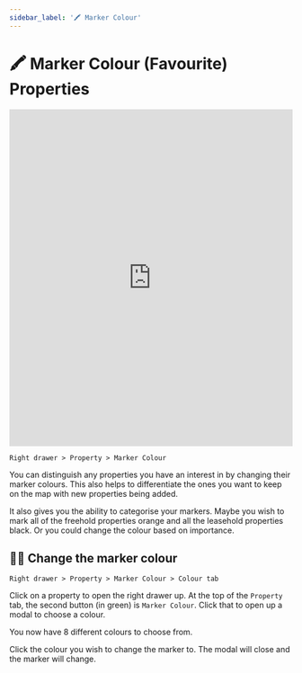 ```yaml
---
sidebar_label: '🖍️ Marker Colour'
---
```


# 🖍️ Marker Colour (Favourite) Properties

<iframe width="100%" height="600px" src="https://www.youtube.com/embed/PyVTzhcj2T8" title="YouTube video player" frameborder="0" allow="accelerometer; autoplay; clipboard-write; encrypted-media; gyroscope; picture-in-picture" allowfullscreen></iframe>

`Right drawer > Property > Marker Colour`

You can distinguish any properties you have an interest in by changing their marker colours. This also helps to differentiate the ones you want to keep on the map with new properties being added.

It also gives you the ability to categorise your markers. Maybe you wish to mark all of the freehold properties orange and all the leasehold properties black. Or you could change the colour based on importance.

## 👩‍🎨 Change the marker colour

`Right drawer > Property > Marker Colour > Colour tab`

Click on a property to open the right drawer up. At the top of the `Property` tab, the second button (in green) is `Marker Colour`. Click that to open up a modal to choose a colour.

You now have 8 different colours to choose from.

Click the colour you wish to change the marker to. The modal will close and the marker will change.
